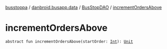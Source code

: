 [busstoppa](../../index.md) / [danbroid.busapp.data](../index.md) / [BusStopDAO](index.md) / [incrementOrdersAbove](./increment-orders-above.md)

# incrementOrdersAbove

`abstract fun incrementOrdersAbove(startOrder: `[`Int`](https://kotlinlang.org/api/latest/jvm/stdlib/kotlin/-int/index.html)`): `[`Unit`](https://kotlinlang.org/api/latest/jvm/stdlib/kotlin/-unit/index.html)